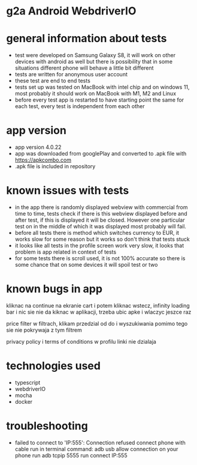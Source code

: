 # g2a Android WebdriverIO

# general information about tests

- test were developed on Samsung Galaxy S8, it will work on other devices with android as well but there is
  possibility that in some situations different phone will behave a little bit different
- tests are written for anonymous user account
- these test are end to end tests
- tests set up was tested on MacBook with intel chip and on windows 11, most probably it should work on MacBook
  with M1, M2 and Linux
- before every test app is restarted to have starting point the same for each test, every test is independent
  from each other

# app version

- app version 4.0.22
- app was downloaded from googlePlay and converted to .apk file with https://apkcombo.com
- .apk file is included in repository

# known issues with tests

- in the app there is randomly displayed webview with commercial from time to time, tests check
  if there is this webview displayed before and after test, if this is displayed it will be closed.
  However one particular test on in the middle of which it was displayed most probably will fail.
- before all tests there is method which switches currency to EUR, it works slow for some reason but it works so don't think that tests stuck
- it looks like all tests in the profile screen work very slow, it looks that problem is app related in context of tests
- for some tests there is scroll used, it is not 100% accurate so there is some chance that on some devices it will spoil test or two

# known bugs in app

kliknac na continue na ekranie cart i potem kliknac wstecz, infinity loading bar i nic sie nie da kiknac w aplikacji, trzeba ubic apke i wlaczyc jeszce raz

price filter w filtrach, klikam przedzial od do i wyszukiwania pomimo tego sie nie pokrywaja z tym filtrem

privacy policy i terms of conditions w profilu linki nie dzialaja

# technologies used

- typescript
- webdriverIO
- mocha
- docker

# troubleshooting

- failed to connect to 'IP:555': Connection refused
  connect phone with cable
  run in terminal command: adb usb
  allow connection on your phone
  run adb tcpip 5555
  run connect IP:555
